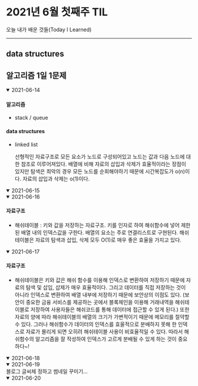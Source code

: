 # 2021년 6월 첫째주 TIL
오늘 내가 배운 것들(Today I Learned)

---------------------------------------
## data structures
## 알고리즘 1일 1문제

<details open>
<summary>2021-06-14</summary>

#### 알고리즘

- stack / queue

#### data structures

- linked list

  선형적인 자료구조로 모든 요소가 노드로 구성되어있고 노드는 값과 다음 노드에 대한 참조로 이루어져있다. 배열에 비해 자료의 삽입과 삭제가 효율적이라는 장점이 있지만 탐색은 최악의 경우 모든 노드를 순회해야하기 때문에 시간복잡도가 o(n)이다. 자료의 삽입과 삭제는 o(1)이다.
</details>

<details open>
<summary>2021-06-15</summary>

</details>

<details open>
<summary>2021-06-16</summary>

#### 자료구조

- 해쉬테이블 : 키와 값을 저장하는 자료구조. 키를 인자로 하여 해쉬함수에 넣어 제한된 배열 내의 인덱스값을 구한다. 배열의 요소는 주로 연결리스트로 구현된다. 해쉬테이블은 자료의 탐색과 삽입, 삭제 모두 O(1)로 매우 좋은 효율을 가지고 있다.
</details>

<details open>
<summary>2021-06-17</summary>

#### 자료구조

- 해쉬테이블은 키와 값은 해쉬 함수를 이용해 인덱스로 변환하여 저장하기 때문에 자료의 탐색 및 삽입, 삽제가 매우 효율적이다. 그리고 데이터를 직접 저장하는 것이 아니라 인덱스로 변환하여 배열 내부에 저장하기 때문에 보안상의 이점도 있다. (보안이 중요한 금융 서비스를 제공하는 곳에서 블록체인을 이용해 거래내역을 해쉬테이블로 저장하여 사용자들은 해쉬코드를 통해 데이터에 접근할 수 있게 된다.) 또한 자료의 양에 따라 해쉬테이블의 배열의 크기가 가변적이기 때문에 메모리를 절약할 수 있다. 그러나 해쉬함수가 데이터의 인덱스를 효울적으로 분배하지 못해 한 인덱스로 자료가 몰리게 되면 오히려 해쉬테이블 사용이 비효율적일 수 있다. 따라서 해쉬함수의 알고리즘을 잘 작성하여 인덱스가 고르게 분배될 수 있게 하는 것이 중요하다~!
</details>

<details open>
<summary>2021-06-18</summary>

</details>

<details open>
<summary>2021-06-19</summary>
블로그 글씨체 정하고 썸네일 꾸미기...
</details>

<details open>
<summary>2021-06-20</summary>

</details>
